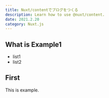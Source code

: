 ```yaml
---
title: Nuxt/contentでブログをつくる
description: Learn how to use @nuxt/content.
date: 2021.2.20
category: Nuxt.js
---
```


## What is Example1

* list1
* list2

## First

This is example.
